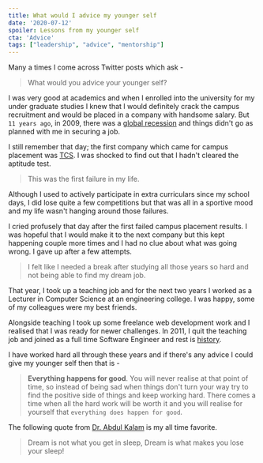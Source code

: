 ```yaml
---
title: What would I advice my younger self
date: '2020-07-12'
spoiler: Lessons from my younger self
cta: 'Advice'
tags: ["leadership", "advice", "mentorship"]
---
```


Many a times I come across Twitter posts which ask -
> What would you advice your younger self?

I was very good at academics and when I enrolled into the university for my under graduate studies I knew that I would definitely crack the campus recruitment and would be placed in a company with handsome salary. But `11 years ago`, in 2009, there was a [global recession](https://www.forbes.com/2009/01/14/global-recession-2009-oped-cx_nr_0115roubini.html) and things didn't go as planned with me in securing a job.

I still remember that day; the first company which came for campus placement was [TCS](https://www.tcs.com/). I was shocked to find out that I hadn't cleared the aptitude test.

> This was the first failure in my life.

Although I used to actively participate in extra curriculars since my school days, I did lose quite a few competitions but that was all in a sportive mood and my life wasn't hanging around those failures.
 
I cried profusely that day after the first failed campus placement results. I was hopeful that I would make it to the next company but this kept happening couple more times and I had no clue about what was going wrong. I gave up after a few attempts.

> I felt like I needed a break after studying all those years so hard and not being able to find my dream job. 

That year, I took up a teaching job and for the next two years I worked as a Lecturer in Computer Science at an engineering college. I was happy, some of my colleagues were my best friends.

Alongside teaching I took up some freelance web development work and I realised that I was ready for newer challenges. In 2011, I quit the teaching job and joined as a full time Software Engineer and rest is [history](../two-years-into-leadership).

I have worked hard all through these years and if there's any advice I could give my younger self then that is -

> **Everything happens for good**. You will never realise at that point of time, so instead of being sad when things don't turn your way try to find the positive side of things and keep working hard. There comes a time when all the hard work will be worth it and you will realise for yourself that `everything does happen for good`.

The following quote from [Dr. Abdul Kalam](https://en.wikipedia.org/wiki/A._P._J._Abdul_Kalam) is my all time favorite.

> Dream is not what you get in sleep, Dream is what makes you lose your sleep!